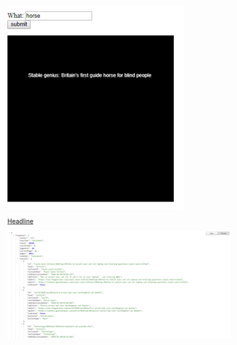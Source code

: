 ![alt  text](Capture.PNG "Headline")

[Headline](https://rawgit.com/hele4924/mini-ex/master/mini_ex8/empty-example/index.html)

![alt  text](Capture2.PNG "Headline")
